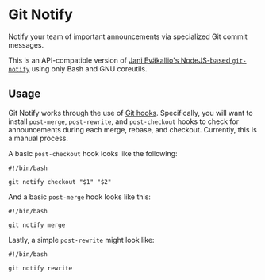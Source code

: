 # Git Notify

Notify your team of important announcements via specialized Git commit messages.

This is an API-compatible version of [Jani Eväkallio's NodeJS-based `git-notify`][jevakallio] using only Bash and GNU coreutils.

[jevakallio]: https://github.com/jevakallio/git-notify

## Usage

Git Notify works through the use of [Git hooks][hooks]. Specifically, you will want to install `post-merge`, `post-rewrite`, and `post-checkout` hooks to check for announcements during each merge, rebase, and checkout. Currently, this is a manual process.

[hooks]: https://git-scm.com/book/en/v2/Customizing-Git-Git-Hooks

A basic `post-checkout` hook looks like the following:

``` shell
#!/bin/bash

git notify checkout "$1" "$2"
```

And a basic `post-merge` hook looks like this:

``` shell
#!/bin/bash

git notify merge
```

Lastly, a simple `post-rewrite` might look like:

``` shell
#!/bin/bash

git notify rewrite
```

